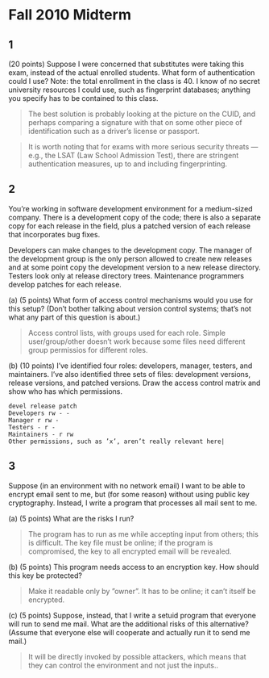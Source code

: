 # Fall 2010 Midterm

## 1
(20 points) Suppose I were concerned that substitutes were taking this exam, instead of the actual enrolled students. What form of authentication could I use? Note: the total enrollment in the class is 40. I know of no secret university resources I could use, such as fingerprint databases; anything you specify has to be contained to this class.

> The best solution is probably looking at the picture on the CUID, and perhaps comparing a signature with that on some other piece of identification such as a driver’s license or passport.

> It is worth noting that for exams with more serious security threats — e.g., the LSAT (Law School Admission Test), there are stringent authentication measures, up to and including fingerprinting.

## 2
You’re working in software development environment for a medium-sized company. There is a development copy of the code; there is also a separate copy for each release in the field, plus a patched version of each release that incorporates bug fixes.

Developers can make changes to the development copy. The manager of the development group is the only person allowed to create new releases and at some point copy the development version to a new release directory. Testers look only at release directory trees. Maintenance programmers develop patches for each release.
   
(a) (5 points) What form of access control mechanisms would you use for this setup? (Don’t bother
talking about version control systems; that’s not what any part of this question is about.)

> Access control lists, with groups used for each role. Simple user/group/other doesn’t work because some files need different group permissios for different roles.

(b) (10 points) I’ve identified four roles: developers, manager, testers, and maintainers. I’ve also identified three sets of files: development versions, release versions, and patched versions. Draw the access control matrix and show who has which permissions.

```
devel release patch
Developers rw - -
Manager r rw -
Testers - r -
Maintainers - r rw
Other permissions, such as ’x’, aren’t really relevant here|
```

## 3
Suppose (in an environment with no network email) I want to be able to encrypt email sent to me, but (for some reason) without using public key cryptography. Instead, I write a program that processes all
mail sent to me.

(a) (5 points) What are the risks I run?

> The program has to run as me while accepting input from others; this is difficult. The key file must be online; if the program is compromised, the key to all encrypted email will be revealed.

(b) (5 points) This program needs access to an encryption key. How should this key be protected?

> Make it readable only by ”owner”. It has to be online; it can’t itself be encrypted.

(c) (5 points) Suppose, instead, that I write a setuid program that everyone will run to send me mail. What are the additional risks of this alternative? (Assume that everyone else will cooperate and actually run it to send me mail.)

> It will be directly invoked by possible attackers, which means that they can control the environment
and not just the inputs..




